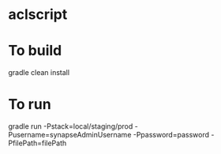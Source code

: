# aclscript
# To build
gradle clean install

# To run
gradle run -Pstack=local/staging/prod -Pusername=synapseAdminUsername -Ppassword=password -PfilePath=filePath
